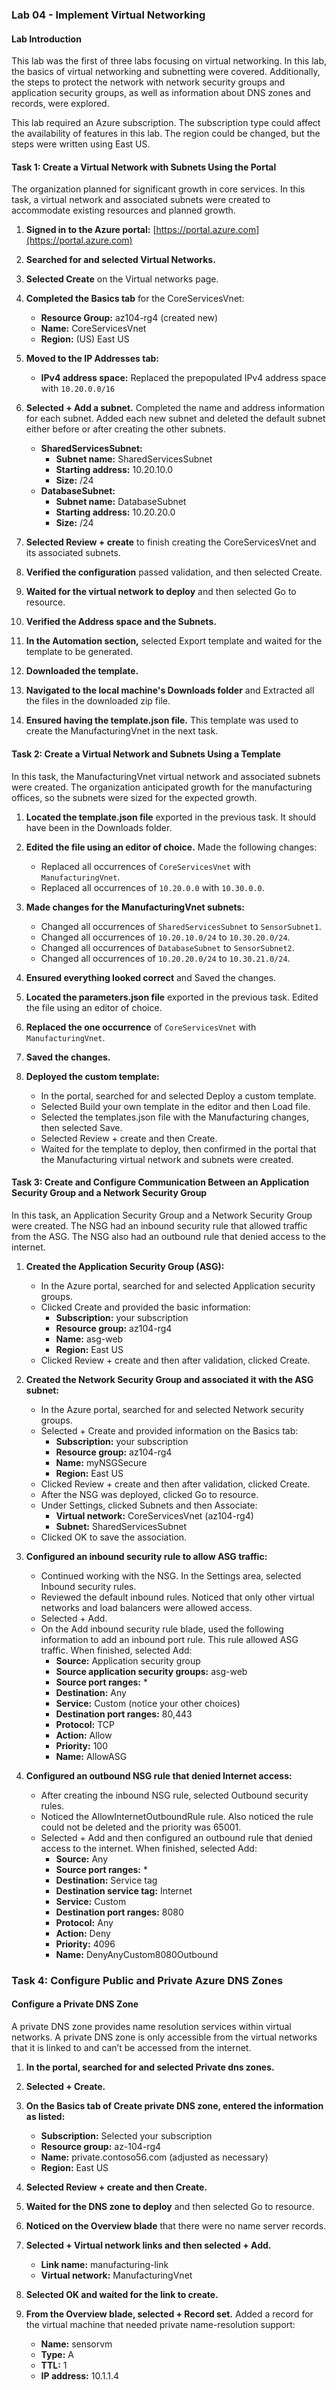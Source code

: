 ### Lab 04 - Implement Virtual Networking

#### Lab Introduction
This lab was the first of three labs focusing on virtual networking. In this lab, the basics of virtual networking and subnetting were covered. Additionally, the steps to protect the network with network security groups and application security groups, as well as information about DNS zones and records, were explored.

This lab required an Azure subscription. The subscription type could affect the availability of features in this lab. The region could be changed, but the steps were written using East US.

#### Task 1: Create a Virtual Network with Subnets Using the Portal

The organization planned for significant growth in core services. In this task, a virtual network and associated subnets were created to accommodate existing resources and planned growth.

1. **Signed in to the Azure portal:** [https://portal.azure.com](https://portal.azure.com)

2. **Searched for and selected Virtual Networks.**

3. **Selected Create** on the Virtual networks page.

4. **Completed the Basics tab** for the CoreServicesVnet:

   - **Resource Group:** az104-rg4 (created new)
   - **Name:** CoreServicesVnet
   - **Region:** (US) East US

5. **Moved to the IP Addresses tab:**

   - **IPv4 address space:** Replaced the prepopulated IPv4 address space with `10.20.0.0/16`

6. **Selected + Add a subnet.** Completed the name and address information for each subnet. Added each new subnet and deleted the default subnet either before or after creating the other subnets.

   - **SharedServicesSubnet:**
     - **Subnet name:** SharedServicesSubnet
     - **Starting address:** 10.20.10.0
     - **Size:** /24
   - **DatabaseSubnet:**
     - **Subnet name:** DatabaseSubnet
     - **Starting address:** 10.20.20.0
     - **Size:** /24

7. **Selected Review + create** to finish creating the CoreServicesVnet and its associated subnets.

8. **Verified the configuration** passed validation, and then selected Create.

9. **Waited for the virtual network to deploy** and then selected Go to resource.

10. **Verified the Address space and the Subnets.**

11. **In the Automation section,** selected Export template and waited for the template to be generated.

12. **Downloaded the template.**

13. **Navigated to the local machine's Downloads folder** and Extracted all the files in the downloaded zip file.

14. **Ensured having the template.json file.** This template was used to create the ManufacturingVnet in the next task.

#### Task 2: Create a Virtual Network and Subnets Using a Template

In this task, the ManufacturingVnet virtual network and associated subnets were created. The organization anticipated growth for the manufacturing offices, so the subnets were sized for the expected growth.

1. **Located the template.json file** exported in the previous task. It should have been in the Downloads folder.

2. **Edited the file using an editor of choice.** Made the following changes:
   
   - Replaced all occurrences of `CoreServicesVnet` with `ManufacturingVnet`.
   - Replaced all occurrences of `10.20.0.0` with `10.30.0.0`.

3. **Made changes for the ManufacturingVnet subnets:**
   
   - Changed all occurrences of `SharedServicesSubnet` to `SensorSubnet1`.
   - Changed all occurrences of `10.20.10.0/24` to `10.30.20.0/24`.
   - Changed all occurrences of `DatabaseSubnet` to `SensorSubnet2`.
   - Changed all occurrences of `10.20.20.0/24` to `10.30.21.0/24`.

4. **Ensured everything looked correct** and Saved the changes.

5. **Located the parameters.json file** exported in the previous task. Edited the file using an editor of choice.

6. **Replaced the one occurrence** of `CoreServicesVnet` with `ManufacturingVnet`.

7. **Saved the changes.**

8. **Deployed the custom template:**
   
   - In the portal, searched for and selected Deploy a custom template.
   - Selected Build your own template in the editor and then Load file.
   - Selected the templates.json file with the Manufacturing changes, then selected Save.
   - Selected Review + create and then Create.
   - Waited for the template to deploy, then confirmed in the portal that the Manufacturing virtual network and subnets were created.

#### Task 3: Create and Configure Communication Between an Application Security Group and a Network Security Group

In this task, an Application Security Group and a Network Security Group were created. The NSG had an inbound security rule that allowed traffic from the ASG. The NSG also had an outbound rule that denied access to the internet.

1. **Created the Application Security Group (ASG):**
   
   - In the Azure portal, searched for and selected Application security groups.
   - Clicked Create and provided the basic information:
     - **Subscription:** your subscription
     - **Resource group:** az104-rg4
     - **Name:** asg-web
     - **Region:** East US
   - Clicked Review + create and then after validation, clicked Create.

2. **Created the Network Security Group and associated it with the ASG subnet:**
   
   - In the Azure portal, searched for and selected Network security groups.
   - Selected + Create and provided information on the Basics tab:
     - **Subscription:** your subscription
     - **Resource group:** az104-rg4
     - **Name:** myNSGSecure
     - **Region:** East US
   - Clicked Review + create and then after validation, clicked Create.
   - After the NSG was deployed, clicked Go to resource.
   - Under Settings, clicked Subnets and then Associate:
     - **Virtual network:** CoreServicesVnet (az104-rg4)
     - **Subnet:** SharedServicesSubnet
   - Clicked OK to save the association.

3. **Configured an inbound security rule to allow ASG traffic:**
   
   - Continued working with the NSG. In the Settings area, selected Inbound security rules.
   - Reviewed the default inbound rules. Noticed that only other virtual networks and load balancers were allowed access.
   - Selected + Add.
   - On the Add inbound security rule blade, used the following information to add an inbound port rule. This rule allowed ASG traffic. When finished, selected Add:
     - **Source:** Application security group
     - **Source application security groups:** asg-web
     - **Source port ranges:** *
     - **Destination:** Any
     - **Service:** Custom (notice your other choices)
     - **Destination port ranges:** 80,443
     - **Protocol:** TCP
     - **Action:** Allow
     - **Priority:** 100
     - **Name:** AllowASG

4. **Configured an outbound NSG rule that denied Internet access:**
   
   - After creating the inbound NSG rule, selected Outbound security rules.
   - Noticed the AllowInternetOutboundRule rule. Also noticed the rule could not be deleted and the priority was 65001.
   - Selected + Add and then configured an outbound rule that denied access to the internet. When finished, selected Add:
     - **Source:** Any
     - **Source port ranges:** *
     - **Destination:** Service tag
     - **Destination service tag:** Internet
     - **Service:** Custom
     - **Destination port ranges:** 8080
     - **Protocol:** Any
     - **Action:** Deny
     - **Priority:** 4096
     - **Name:** DenyAnyCustom8080Outbound

### Task 4: Configure Public and Private Azure DNS Zones

#### Configure a Private DNS Zone

A private DNS zone provides name resolution services within virtual networks. A private DNS zone is only accessible from the virtual networks that it is linked to and can’t be accessed from the internet.

1. **In the portal, searched for and selected Private dns zones.**

2. **Selected + Create.**

3. **On the Basics tab of Create private DNS zone, entered the information as listed:**
   
   - **Subscription:** Selected your subscription
   - **Resource group:** az-104-rg4
   - **Name:** private.contoso56.com (adjusted as necessary)
   - **Region:** East US

4. **Selected Review + create and then Create.**

5. **Waited for the DNS zone to deploy** and then selected Go to resource.

6. **Noticed on the Overview blade** that there were no name server records.

7. **Selected + Virtual network links and then selected + Add.**

   - **Link name:** manufacturing-link
   - **Virtual network:** ManufacturingVnet

8. **Selected OK and waited for the link to create.**

9. **From the Overview blade, selected + Record set.** Added a record for the virtual machine that needed private name-resolution support:

   - **Name:** sensorvm
   - **Type:** A
   - **TTL:** 1
   - **IP address:** 10.1.1.4